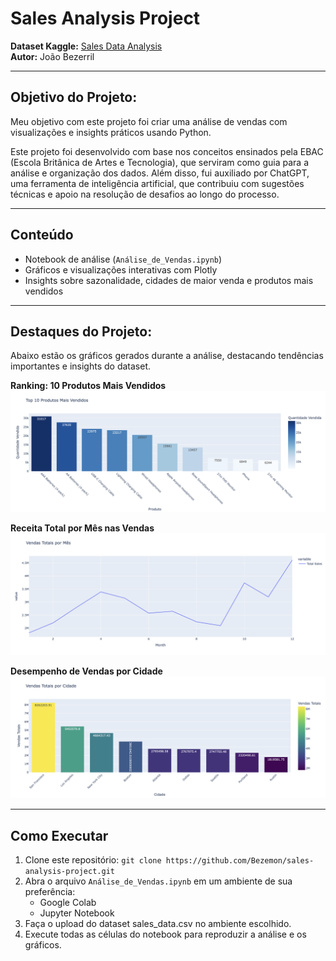 # Sales Analysis Project
**Dataset Kaggle:** [Sales Data Analysis](https://www.kaggle.com/datasets/beekiran/sales-data-analysis) <br>
**Autor:** João Bezerril

---
## Objetivo do Projeto:
Meu objetivo com este projeto foi criar uma análise de vendas com visualizações e insights práticos usando Python.

Este projeto foi desenvolvido com base nos conceitos ensinados pela EBAC (Escola Britânica de Artes e Tecnologia), que serviram como guia para a análise e organização dos dados. Além disso, fui auxiliado por ChatGPT, uma ferramenta de inteligência artificial, que contribuiu com sugestões técnicas e apoio na resolução de desafios ao longo do processo.

---
## Conteúdo
- Notebook de análise (`Análise_de_Vendas.ipynb`)
- Gráficos e visualizações interativas com Plotly
- Insights sobre sazonalidade, cidades de maior venda e produtos mais vendidos

---
## Destaques do Projeto:
Abaixo estão os gráficos gerados durante a análise, destacando tendências importantes e insights do dataset.

**Ranking: 10 Produtos Mais Vendidos**
![Imagem do gráfico 1](https://github.com/Bezemon/sales-analysis-project/blob/main/images/grafico1.png)

**Receita Total por Mês nas Vendas**
![Imagem do gráfico 2](https://github.com/Bezemon/sales-analysis-project/blob/main/images/grafico2.png)

**Desempenho de Vendas por Cidade**
![Imagem do gráfico 3](https://github.com/Bezemon/sales-analysis-project/blob/main/images/grafico3.png)

---
## Como Executar
1. Clone este repositório: `git clone https://github.com/Bezemon/sales-analysis-project.git`
2. Abra o arquivo `Análise_de_Vendas.ipynb` em um ambiente de sua preferência:
   - Google Colab
   - Jupyter Notebook
3. Faça o upload do dataset sales_data.csv no ambiente escolhido.
4. Execute todas as células do notebook para reproduzir a análise e os gráficos.

